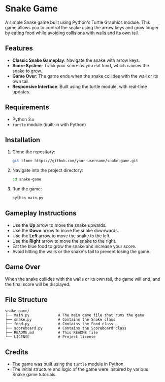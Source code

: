 

# Snake Game

A simple Snake game built using Python's Turtle Graphics module. This game allows you to control the snake using the arrow keys and grow longer by eating food while avoiding collisions with walls and its own tail.

## Features

- **Classic Snake Gameplay**: Navigate the snake with arrow keys.
- **Score System**: Track your score as you eat food, which causes the snake to grow.
- **Game Over**: The game ends when the snake collides with the wall or its own tail.
- **Responsive Interface**: Built using the turtle module, with real-time updates.

## Requirements

- Python 3.x
- `turtle` module (built-in with Python)

## Installation

1. Clone the repository:
   ```bash
   git clone https://github.com/your-username/snake-game.git
   ```

2. Navigate into the project directory:
   ```bash
   cd snake-game
   ```

3. Run the game:
   ```bash
   python main.py
   ```

## Gameplay Instructions

- Use the **Up** arrow to move the snake upwards.
- Use the **Down** arrow to move the snake downwards.
- Use the **Left** arrow to move the snake to the left.
- Use the **Right** arrow to move the snake to the right.
- Eat the blue food to grow the snake and increase your score.
- Avoid hitting the walls or the snake's tail to prevent losing the game.

## Game Over

When the snake collides with the walls or its own tail, the game will end, and the final score will be displayed.

## File Structure

```plaintext
snake-game/
├── main.py             # The main game file that runs the game
├── snake.py            # Contains the Snake class
├── food.py             # Contains the Food class
├── scoreboard.py       # Contains the Scoreboard class
├── README.md           # This README file
└── LICENSE             # Project license
```

## Credits

- The game was built using the `turtle` module in Python.
- The initial structure and logic of the game were inspired by various Snake game tutorials.

